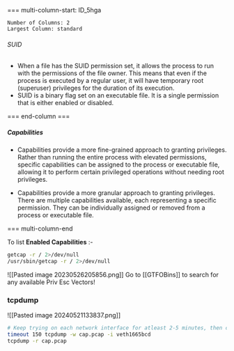 
=== multi-column-start: ID_5hga
```column-settings
Number of Columns: 2
Largest Column: standard
```
###### SUID
- When a file has the SUID permission set, it allows the process to run with the permissions of the file owner. This means that even if the process is executed by a regular user, it will have temporary root (superuser) privileges for the duration of its execution.
- SUID is a binary flag set on an executable file. It is a single permission that is either enabled or disabled.

=== end-column ===

##### Capabilities
- Capabilities provide a more fine-grained approach to granting privileges. Rather than running the entire process with elevated permissions, specific capabilities can be assigned to the process or executable file, allowing it to perform certain privileged operations without needing root privileges.

- Capabilities provide a more granular approach to granting privileges. There are multiple capabilities available, each representing a specific permission. They can be individually assigned or removed from a process or executable file.

=== multi-column-end


To list **Enabled Capabilities** :-
```sh
getcap -r / 2>/dev/null
/usr/sbin/getcap -r / 2>/dev/null
```

![[Pasted image 20230526205856.png]]
Go to [[GTFOBins]] to search for any available Priv Esc Vectors!


### tcpdump
![[Pasted image 20240521133837.png]]

```sh
# Keep trying on each network interface for atleast 2-5 minutes, then check for any sensitive information
timeout 150 tcpdump -w cap.pcap -i veth1665bcd
tcpdump -r cap.pcap
```